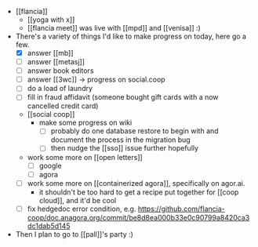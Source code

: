 - [[flancia]]
  - [[yoga with x]]
  - [[flancia meet]] was live with [[mpd]] and [[venisa]] :)
- There's a variety of things I'd like to make progress on today, here go a few.
  - [x] answer [[mb]]
  - [ ] answer [[metasj]]
  - [ ] answer book editors
  - [ ] answer [[3wc]] -> progress on social.coop
  - [ ] do a load of laundry
  - [ ] fill in fraud affidavit (someone bought gift cards with a now cancelled credit card)
  - [[social coop]]
    - make some progress on wiki
      - [ ] probably do one database restore to begin with and document the process in the migration bug
      - [ ] then nudge the [[sso]] issue further hopefully
  - work some more on [[open letters]]
    - [ ] google
    - [ ] agora
  - [ ] work some more on [[containerized agora]], specifically on agor.ai.
    - it shouldn't be too hard to get a recipe put together for [[coop cloud]], and it'd be cool
  - [ ] fix hedgedoc error condition, e.g. https://github.com/flancia-coop/doc.anagora.org/commit/be8d8ea000b33e0c90799a8420ca3dc1dab5d145
- Then I plan to go to [[pall]]'s party :)
